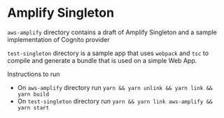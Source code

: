 # Amplify Singleton

`aws-amplify` directory contains a draft of Amplify Singleton and a sample implementation of Cognito provider

`test-singleton` directory is a sample app that uses `webpack` and `tsc` to compile and generate a bundle that is used on a simple Web App.

Instructions to run
- On `aws-amplify` directory run `yarn && yarn unlink && yarn link && yarn build`
- On `test-singleton` directory run `yarn && yarn link aws-amplify && yarn start`
